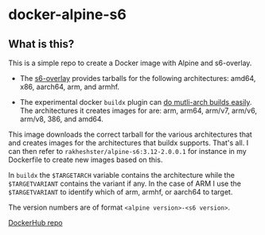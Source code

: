 # docker-alpine-s6
## What is this?
This is a simple repo to create a Docker image with Alpine and s6-overlay. 

  * The [s6-overlay](https://github.com/just-containers/s6-overlay) provides tarballs for the following architectures: amd64, x86, aarch64, arm, and armhf. 

  * The experimental docker `buildx` plugin can [do mutli-arch builds easily](https://www.docker.com/blog/multi-arch-build-and-images-the-simple-way/). The architectures it creates images for are: arm, arm64, arm/v7, arm/v6, arm/v8, 386, and amd64. 

This image downloads the correct tarball for the various architectures that and creates images for the architectures that buildx supports. That's all. I can then refer to `rakheshster/alpine-s6:3.12-2.0.0.1` for instance in my Dockerfile to create new images based on this.  

In `buildx` the `$TARGETARCH` variable contains the architecture while the `$TARGETVARIANT` contains the variant if any. In the case of ARM I use the `$TARGETVARIANT` to identify which of arm, armhf, or aarch64 to target. 

The version numbers are of format `<alpine version>-<s6 version>`. 

[DockerHub repo](https://hub.docker.com/repository/docker/rakheshster/alpine-s6)
